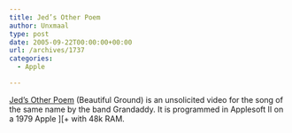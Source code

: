 ```yaml
---
title: Jed’s Other Poem
author: Unxmaal
type: post
date: 2005-09-22T00:00:00+00:00
url: /archives/1737
categories:
  - Apple

---
```

[Jed&#8217;s Other Poem][1] (Beautiful Ground) is an unsolicited video for the song of the same name by the band Grandaddy. It is programmed in Applesoft II on a 1979 Apple ][+ with 48k RAM.

 [1]: http://www.stewdio.org/jed/